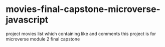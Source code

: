 # movies-final-capstone-microverse-javascript
project movies list which containing like and comments  this project is for microverse module 2 final capstone
